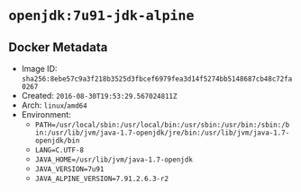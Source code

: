 # `openjdk:7u91-jdk-alpine`

## Docker Metadata

- Image ID: `sha256:8ebe57c9a3f218b3525d3fbcef6979fea3d14f5274bb5148687cb48c72fa0267`
- Created: `2016-08-30T19:53:29.567024811Z`
- Arch: `linux`/`amd64`
- Environment:
  - `PATH=/usr/local/sbin:/usr/local/bin:/usr/sbin:/usr/bin:/sbin:/bin:/usr/lib/jvm/java-1.7-openjdk/jre/bin:/usr/lib/jvm/java-1.7-openjdk/bin`
  - `LANG=C.UTF-8`
  - `JAVA_HOME=/usr/lib/jvm/java-1.7-openjdk`
  - `JAVA_VERSION=7u91`
  - `JAVA_ALPINE_VERSION=7.91.2.6.3-r2`
